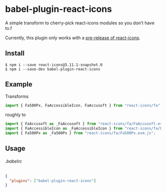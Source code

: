# babel-plugin-react-icons

A simple transform to cherry-pick react-icons modules so you don’t have to.f

Currently, this plugin only works with a [pre-release of react-icons](https://github.com/react-icons/react-icons/releases/tag/3.11.1-snapshot.0).

## Install

```shell
$ npm i --save react-icons@3.11.1-snapshot.0
$ npm i --save-dev babel-plugin-react-icons
```

## Example

Transforms
```js
import { Fa500Px, FaAccessibleIcon, FaAccusoft } from "react-icons/fa";
```

roughly to
```js
import { FaAccusoft as _FaAccusoft } from "react-icons/fa/FaAccusoft.esm.js";
import { FaAccessibleIcon as _FaAccessibleIcon } from "react-icons/fa/FaAccessibleIcon.esm.js";
import { Fa500Px as _Fa500Px } from "react-icons/fa/Fa500Px.esm.js";
```

## Usage

###### .babelrc
```json
{
  "plugins": ["babel-plugin-react-icons"]
}
```